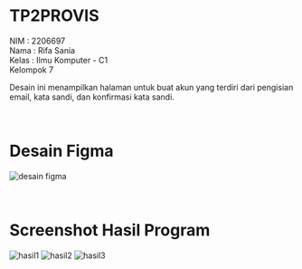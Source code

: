 # TP2PROVIS

NIM : 2206697 <br/>
Nama : Rifa Sania <br/>
Kelas : Ilmu Komputer - C1 <br/>
Kelompok 7 <br/>

Desain ini menampilkan halaman untuk buat akun yang terdiri dari pengisian email, kata sandi, dan konfirmasi kata sandi.

<br/>

# Desain Figma
![desain figma](https://github.com/rifasania/TP2PROVIS/assets/134931500/1ee575a4-700b-4b1d-b42f-7e86aca8201e)

<br/>

# Screenshot Hasil Program
![hasil1](https://github.com/rifasania/TP2PROVIS/assets/134931500/37057230-f2c8-4944-9722-dfbab1522d32)
![hasil2](https://github.com/rifasania/TP2PROVIS/assets/134931500/206a00cf-9642-49c2-96a7-25730b36febc)
![hasil3](https://github.com/rifasania/TP2PROVIS/assets/134931500/04349b04-fa87-4803-8360-7b7a99933ca1)